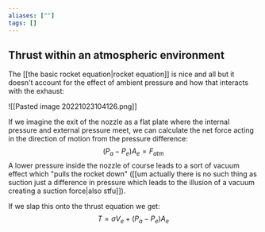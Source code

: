 ```yaml
---
aliases: [""]
tags: []
---
```


## Thrust within an atmospheric environment

The [[the basic rocket equation|rocket equation]] is nice and all but it doesn't account for the effect of ambient pressure and how that interacts with the exhaust:

![[Pasted image 20221023104126.png]]

If we imagine the exit of the nozzle as a flat plate where the internal pressure and external pressure meet, we can calculate the net force acting in the direction of motion from the pressure difference:
$$ (P_{a} - P_{e})A_{e} = F_{atm} $$
A lower pressure inside the nozzle of course leads to a sort of vacuum effect which "pulls the rocket down" ([[um actually there is no such thing as suction just a difference in pressure which leads to the illusion of a vacuum creating a suction force|also stfu]]).

If we slap this onto the thrust equation we get:
$$ T = \sigma V_{e} + (P_{a} - P_{e})A_{e} $$
